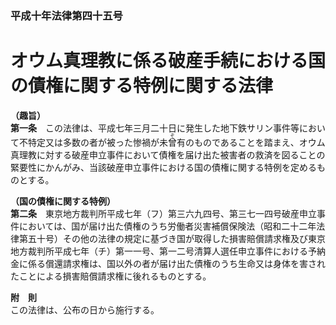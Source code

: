 ### 平成十年法律第四十五号  
# オウム真理教に係る破産手続における国の債権に関する特例に関する法律  
  
**（趣旨）**  
**第一条**　この法律は、平成七年三月二十日に発生した地下鉄サリン事件等において不特定又は多数の者が被った惨禍が未<ruby>曾<rt>ぞ</rt></ruby>有のものであることを踏まえ、オウム真理教に対する破産申立事件において債権を届け出た被害者の救済を図ることの緊要性にかんがみ、当該破産申立事件における国の債権に関する特例を定めるものとする。  
  
**（国の債権に関する特例）**  
**第二条**　東京地方裁判所平成七年（フ）第三六九四号、第三七一四号破産申立事件においては、国が届け出た債権のうち労働者災害補償保険法（昭和二十二年法律第五十号）その他の法律の規定に基づき国が取得した損害賠償請求権及び東京地方裁判所平成七年（チ）第一一号、第一二号清算人選任申立事件における予納金に係る償還請求権は、国以外の者が届け出た債権のうち生命又は身体を害されたことによる損害賠償請求権に後れるものとする。  
  
**附　則**  
この法律は、公布の日から施行する。  
  
